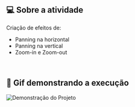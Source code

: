 ## 💻 Sobre a atividade

Criação de efeitos de:
  - Panning na horizontal
  - Panning na vertical
  - Zoom-in e Zoom-out 
<br>

## 👀 Gif demonstrando a execução

![Demonstração do Projeto](Gifs/ex-4.gif)
